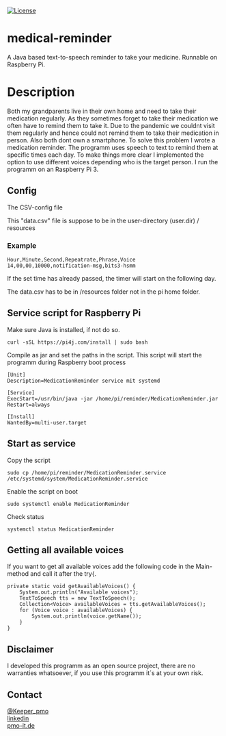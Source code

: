 [![License](https://img.shields.io/badge/License-Apache%202.0-green.svg)](https://opensource.org/licenses/Apache-2.0)

# medical-reminder
A Java based text-to-speech reminder to take your medicine. Runnable on Raspberry Pi.

# Description
Both my grandparents live in their own home and need to take their medication regularly. As they sometimes forget to take their medication we often have to remind them to take it. Due to the pandemic we couldnt visit them regularly and hence could not remind them to take their medication in person. Also both dont own a smartphone. To solve this problem I wrote a medication reminder. The programm uses speech to text to remind them at specific times each day. To make things more clear I implemented the option to use different voices depending who is the target person. I run the programm on an Raspberry Pi 3.


## Config
The CSV-config file

This "data.csv" file is suppose to be in the user-directory (user.dir) / resources

### Example
```
Hour,Minute,Second,Repeatrate,Phrase,Voice
14,00,00,10000,notification-msg,bits3-hsmm
```
If the set time has already passed, the timer will start on the following day.

The data.csv has to be in /resources folder not in the pi home folder.

## Service script for Raspberry Pi
Make sure Java is installed, if not do so.

```
curl -sSL https://pi4j.com/install | sudo bash
```

Compile as jar and set the paths in the script.
This script will start the programm during Raspberry boot process

```
[Unit]
Description=MedicationReminder service mit systemd

[Service]
ExecStart=/usr/bin/java -jar /home/pi/reminder/MedicationReminder.jar
Restart=always

[Install]
WantedBy=multi-user.target
```

## Start as service
Copy the script
```
sudo cp /home/pi/reminder/MedicationReminder.service /etc/systemd/system/MedicationReminder.service
```

Enable the script on boot
```
sudo systemctl enable MedicationReminder
```

Check status
```
systemctl status MedicationReminder
```

## Getting all available voices
If you want to get all available voices add the following code in the Main-method and call it after the try{.

```
private static void getAvailableVoices() {
	System.out.println("Available voices");
	TextToSpeech tts = new TextToSpeech();
	Collection<Voice> availableVoices = tts.getAvailableVoices();
	for (Voice voice : availableVoices) {
		System.out.println(voice.getName());
	}
}
```


## Disclaimer
I developed this programm as an open source project, there are no warranties whatsoever, if you use this programm it´s at your own risk.

## Contact
[@Keeper_pmo](https://twitter.com/Keeper_pmo)  
[linkedin](https://www.linkedin.com/in/pascal-moll-14980520b/)  
[pmo-it.de](https://pmo-it.de)
